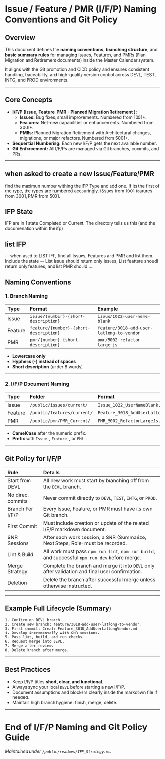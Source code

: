 # Issue / Feature / PMR (I/F/P) Naming Conventions and Git Policy

## Overview
This document defines the **naming conventions**, **branching structure**, and **basic summary rules** for managing Issues, Features, and PMRs (Plan Migration and Retirement documents) inside the Master Calendar system.

It aligns with the Git promotion and CICD policy and ensures consistent handling, traceability, and high-quality version control across DEVL, TEST, INTG, and PROD environments.

---

## Core Concepts
- **I/F/P (Issue, Feature, PMR - Planned Migration Retirement ):**
  - **Issues:** Bug fixes, small improvements. Numbered from 1001+.
  - **Features:** Net-new capabilities or enhancements. Numbered from 3001+.
  - **PMRs:** Planned Migration Retirement with Architectural changes, migrations, or major refactors. Numbered from 5001+.
- **Sequential Numbering:** Each new I/F/P gets the next available number.
- **Git Enforcement:** All I/F/Ps are managed via Git branches, commits, and PRs.

---

## when asked to create a new Issue/Feature/PMR
find the maximun number withing the IFP Type and add one. If its the first of the type, the types are numbered accouringly. ISsues from 1001 features from 3001, PMR from 5001.

## IFP State
IFP are in 1 state Completed or Current.  The directory tells us this (and the documenation within the ifp)

## list IFP
-- when ased to LIST IFP, find all Issues, Features and PMR and list them. Include the state
-- List Issue should return only issues, List featture shoudl return only features, and list PMR should ....


## Naming Conventions

### 1. Branch Naming
| Type | Format | Example |
|:-----|:-------|:--------|
| Issue | `issue/{number}-{short-description}` | `issue/1022-user-name-blank` |
| Feature | `feature/{number}-{short-description}` | `feature/3018-add-user-latlong-to-vendor` |
| PMR | `pmr/{number}-{short-description}` | `pmr/5002-refactor-large-js` |

- **Lowercase only**
- **Hyphens (-) instead of spaces**
- **Short description** (under 8 words)

---

### 2. I/F/P Document Naming
| Type | Folder | Format | Example |
|:-----|:-------|:-------|:--------|
| Issue | `/public/issues/current/` | `Issue_1022_UserNameBlank.md` |
| Feature | `/public/features/current/` | `Feature_3018_AddUserLatLongVendor.md` |
| PMR | `/public/pmr/PMR_Current/` | `PMR_5002_RefactorLargeJs.md` |

- **CamelCase** after the numeric prefix.
- **Prefix** with `Issue_`, `Feature_`, or `PMR_`.

---

## Git Policy for I/F/P

| Rule | Details |
|:-----|:--------|
| Start from DEVL | All new work must start by branching off from the `DEVL` branch. |
| No direct commits | Never commit directly to `DEVL`, `TEST`, `INTG`, or `PROD`. |
| Branch Per I/F/P | Every Issue, Feature, or PMR must have its own Git branch. |
| First Commit | Must include creation or update of the related I/F/P markdown document. |
| SNR Sessions | After each work session, a SNR (Summarize, Next Steps, Role) must be recorded. |
| Lint & Build | All work must pass `npm run lint`, `npm run build`, and successful `npm run dev` before merge. |
| Merge Strategy | Complete the branch and merge it into `DEVL` only after validation and final user confirmation. |
| Deletion | Delete the branch after successful merge unless otherwise instructed. |

---

## Example Full Lifecycle (Summary)

```plaintext
1. Confirm on DEVL branch.
2. Create new branch: feature/3018-add-user-latlong-to-vendor.
3. First commit: Create Feature_3018_AddUserLatLongVendor.md.
4. Develop incrementally with SNR sessions.
5. Pass lint, build, and run checks.
6. Request merge into DEVL.
7. Merge after review.
8. Delete branch after merge.
```

---

## Best Practices
- Keep I/F/P titles **short, clear, and functional**.
- Always sync your local `DEVL` before starting a new I/F/P.
- Document assumptions and blockers clearly inside the markdown file if needed.
- Maintain high branch hygiene: finish, merge, delete.

---

# End of I/F/P Naming and Git Policy Guide

*Maintained under `/public/readmes/IFP_Strategy.md`*.

